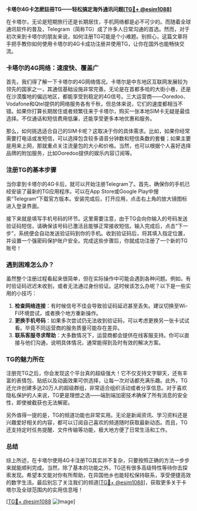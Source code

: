 **卡塔尔4G卡怎麽註冊TG——轻松搞定海外通讯问题[[TG💪+ @esim1088](https://t.me/s/esim1088)]**

在卡塔尔，无论是短期旅行还是长期居住，手机网络都是必不可少的。而随着全球通讯软件的普及，Telegram（简称TG）成了许多人日常沟通的首选。然而，对于初次来到卡塔尔的朋友来说，如何注册TG可能是个小难题。别担心，这篇文章将手把手教你如何使用卡塔尔的4G卡成功注册并使用TG，让你在国外也能畅快交流。

### 卡塔尔的4G网络：速度快、覆盖广

首先，我们得了解一下卡塔尔的4G网络情况。卡塔尔是中东地区互联网发展较为领先的国家之一，其通信基础设施非常完善。无论是在首都多哈的大街小巷，还是在沙漠腹地的偏远地区，都能享受到稳定的4G信号。三大运营商——Ooredoo、Vodafone和Qtel提供的网络服务各有千秋，但总体来说，它们的速度都相当不错。如果你打算长期居住或者频繁往来于卡塔尔，购买一张本地SIM卡无疑是最佳选择。不仅通话和短信费用低廉，还能享受更多本地优惠和服务。

那么，如何挑选适合自己的SIM卡呢？这取决于你的具体需求。比如，如果你经常需要打电话或发短信，可以选择包含较多语音分钟数和短信条数的套餐；如果主要是用来上网，那就重点关注流量包的大小和价格。当然，也可以根据个人喜好选择品牌的附加服务，比如Ooredoo提供的娱乐内容订阅等。

### 注册TG的基本步骤

当你拿到卡塔尔的4G卡后，就可以开始注册Telegram了。首先，确保你的手机已经安装了最新的TG应用程序。可以在App Store或Google Play中搜索“Telegram”下载官方版本。安装完成后，打开应用，点击右上角的放大镜图标进入登录界面。

接下来就是填写手机号码的环节。这里需要注意，由于TG会向你输入的号码发送验证码短信，请确保该号码已激活且能够正常接收短信。输入完成后，点击“下一步”，系统便会自动发送验证码到你的手机。收到验证码后，将其填入指定位置，并设置一个强密码保护账户安全。完成这些步骤后，你就成功注册了一个新的TG账号！

### 遇到困难怎么办？

虽然整个注册过程看起来很简单，但在实际操作中可能会遇到各种问题。例如，有时验证码迟迟未收到，或者无法通过身份验证。这时候该怎么办呢？以下是一些实用的小技巧：

1. **检查网络连接**：有时候信号不佳会导致验证码延迟甚至丢失。建议切换至Wi-Fi环境尝试，或者换个地方重新操作。
2. **更换手机号码**：如果多次尝试仍无法收到验证码，可以考虑更换另一张卡试试看。毕竟不同运营商的服务质量可能存在差异。
3. **联系客服寻求帮助**：大多数情况下，运营商都会提供在线客服支持。你可以直接与他们沟通，说明具体情况，通常能得到及时有效的解决方案。

### TG的魅力所在

注册完TG之后，你会发现这个平台真的超级强大！它不仅支持文字聊天，还有丰富的表情包、贴纸以及动画效果可供选择，让每一次对话都充满乐趣。此外，TG还允许创建多达20万人的超级群组，非常适合组织活动或者分享信息。对于喜欢隐私保护的人来说，TG更是理想之选——端到端加密技术确保了所有消息的安全性，即使被截获也无法解密。

另外值得一提的是，TG的频道功能也非常实用。无论是新闻资讯、学习资料还是兴趣爱好相关的内容，都可以订阅自己喜欢的频道随时获取最新动态。而且，TG还支持定时任务提醒、文件传输等功能，极大地方便了日常生活和工作。

### 总结

综上所述，在卡塔尔使用4G卡注册TG其实并不复杂，只要按照正确的方法一步步来就能顺利完成。当然，除了基本的功能之外，TG还有很多高级特性等待你去探索发现。希望本文能对你有所帮助，在异国他乡也能轻松保持联系，享受便捷高效的数字生活。最后别忘了关注我们的频道[[TG💪+ @esim1088](https://t.me/s/esim1088)]，获取更多关于卡塔尔及全球范围内的实用信息哦！

[[TG💪+ @esim1088](https://t.me/s/esim1088) ![Image](https://i.postimg.cc/4NQfJmqS/Snipaste-2025-05-13-00-14-12.png)]